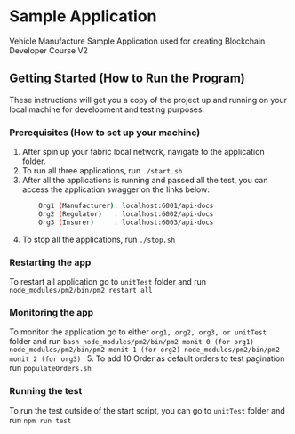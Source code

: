 # Sample Application
Vehicle Manufacture Sample Application used for creating Blockchain Developer Course V2 

## Getting Started (How to Run the Program)

These instructions will get you a copy of the project up and running on your local machine for development and testing purposes.

### Prerequisites (How to set up your machine)

1. After spin up your fabric local network, navigate to the application folder.
2. To run all three applications, run `./start.sh`
3. After all the applications is running and passed all the test, you can access the application swagger on the links below:
    ```bash
        Org1 (Manufacturer): localhost:6001/api-docs
        Org2 (Regulator)   : localhost:6002/api-docs
        Org3 (Insurer)     : localhost:6003/api-docs
    ```
4. To stop all the applications, run `./stop.sh`

### Restarting the app
To restart all application go to `unitTest` folder and run `node_modules/pm2/bin/pm2 restart all`

### Monitoring the app
To monitor the application go to either `org1, org2, org3, or unitTest` folder and run
    ```bash
        node_modules/pm2/bin/pm2 monit 0 (for org1)
        node_modules/pm2/bin/pm2 monit 1 (for org2)
        node_modules/pm2/bin/pm2 monit 2 (for org3)
    ```
5. To add 10 Order as default orders to test pagination 
run `populateOrders.sh`
### Running the test
To run the test outside of the start script, you can go to `unitTest` folder and run `npm run test`
